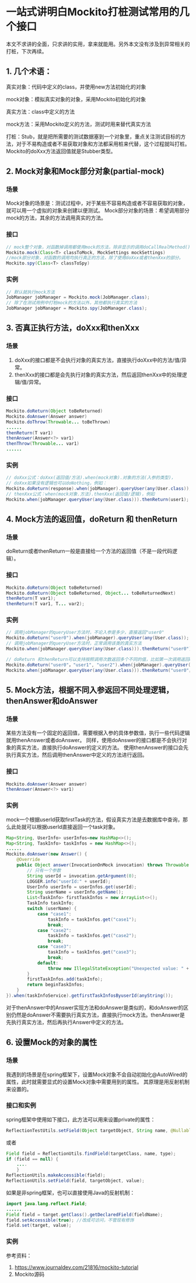 # 一站式讲明白Mockito打桩测试常用的几个接口
本文不求讲的全面，只求讲的实用，拿来就能用。另外本文没有涉及到异常相关的打桩，下次再续。

## 1. 几个术语：

真实对象：代码中定义的class，并使用new方法初始化的对象

mock对象：模拟真实对象的对象，采用Mockito初始化的对象

真实方法：class中定义的方法

mock方法：采用Mockito定义的方法，测试时用来替代真实方法

打桩：Stub，就是把所需要的测试数据塞到一个对象里，重点关注测试目标的方法，对于不易构造或者不易获取对象和方法都采用桩来代替，这个过程就叫打桩。Mockito的doXxx方法返回值就是Stubber类型。

## 2. Mock对象和Mock部分对象(partial-mock)
### 场景
Mock对象的场景是：测试过程中，对于某些不容易构造或者不容易获取的对象，就可以用一个虚拟的对象来创建以便测试。
Mock部分对象的场景：希望调用部分mock的方法，其余的方法调用真实的方法。

### 接口

```java
// mock整个对象，对函数掉调用都使用mock的方法，除非显示的调用doCallRealMethod()
Mockito.mock(Class<T> classToMock, MockSettings mockSettings) 
//mock部分对象，对函数的调用均执行真正的方法，除了使用doXxx或者thenXxx的部分。
Mockito.spy(Class<T> classToSpy)
```
### 实例
```java
// 默认就执行mock方法
JobManager jobManager = Mockito.mock(JobManager.class);
// 除了在测试用例中打桩mock的方法以外，其他都执行真实的方法
JobManager jobManager = Mockito.spy(JobManager.class);
```

## 3. 否真正执行方法，doXxx和thenXxx
### 场景
1. doXxx的接口都是不会执行对象的真实方法，直接执行doXxx中的方法/值/异常。
2. thenXxx的接口都是会先执行对象的真实方法，然后返回thenXxx中的处理逻辑/值/异常。
### 接口
```java
Mockito.doReturn(Object toBeReturned)
Mockito.doAnswer(Answer answer)
Mockito.doThrow(Throwable... toBeThrown)
......
thenReturn(T var1)
thenAnswer(Answer<?> var1)
thenThrow(Throwable... var1)
......
```

### 实例
```java
// doXxx公式：doXxx(返回值/方法).when(mock对象).对象的方法(入参的类型)，
// doXxx如果没有逻辑也可以doNothing，例如：
Mockito.doReturn(response).when(jobManager).queryUser(any(User.class));
// thenXxx公式：when(mock对象.方法).thenXxx(返回值/逻辑)，例如
Mockito.when(jobManager.queryUser(any(User.class))).thenReturn(user1);
```

## 4. Mock方法的返回值，doReturn 和 thenReturn
### 场景
doReturn或者thenReturn一般是直接给一个方法的返回值（不是一段代码逻辑）。
### 接口
```java
Mockito.doReturn(Object toBeReturned)
Mockito.doReturn(Object toBeReturned, Object... toBeReturnedNext)
thenReturn(T var1);
thenReturn(T var1, T... var2);
```
### 实例
```java
// 调用jobManager的queryUser方法时，不论入参是多少，直接返回"user0"
Mockito.doReturn("user0").when(jobManager).queryUser(any(User.class));
// 调用jobManager的queryUser方法时，正常调用该类的真实方法
Mockito.when(jobManager.queryUser(any(User.class))).thenReturn("user0");

// doReturn 和thenReturn可以支持按照调用次数返回多个不同的值，比如第一次调用返回user0，第二次返回user1，如下：
Mockito.doReturn("user0"，"user1", "user2").when(jobManager).queryUser(any(User.class));
Mockito.when(jobManager.queryUser(any(User.class))).thenReturn("user0"，"user1", "user2");
```
## 5. Mock方法，根据不同入参返回不同处理逻辑，thenAnswer和doAnswer
### 场景
某些方法没有一个固定的返回值，需要根据入参的具体参数值，执行一些代码逻辑就用thenAnswer或者doAnswer。
同样，使用doAnswer的接口都是不会执行对象的真实方法，直接执行doAnswer的定义的方法。
使用thenAnswer的接口会先执行真实方法，然后调用thenAnswer中定义的方法进行返回。

### 接口
```java 
Mockito.doAnswer(Answer answer)
thenAnswer(Answer<?> var1)
```

### 实例
mock一个根据userId获取firstTask的方法，假设真实方法是去数据库中查询，那么此处就可以根据userId直接返回一个task对象。
```java
Map<String, UserInfo> userInfos=new HashMap<>();
Map<String, TaskInfo> taskInfos = new HashMap<>();
......
Mockito.doAnswer(new Answer() {
    @Override
    public Object answer(InvocationOnMock invocation) throws Throwable {
        // 只有一个参数
        String userId = invocation.getArgument(0);
        LOGGER.info("userId:" + userId);
        UserInfo userInfo = userInfos.get(userId);
        String userName = userInfo.getName();
        List<TaskInfo> firstTaskInfos = new ArrayList<>();
        TaskInfo taskInfo;
        switch (userName) {
            case "case1":
                taskInfo = taskInfos.get("case1");
                break;
            case "case2":
                taskInfo = taskInfos.get("case2");
                break;
            case "case3":
                taskInfo = taskInfos.get("case3");
                break;
            default:
                throw new IllegalStateException("Unexpected value: " + userName);
        }
        firstTaskInfos.add(taskInfo);
        return beginTaskInfos;
    }
}).when(taskInfoService).getfirstTaskInfosByuserId(anyString());
```
对于thenAnswer中的Answer实现方法和doAnswer是类似的，和doAnswer的区别仍然是doAnswer不需要执行真实方法，直接执行mock方法。thenAnswer是先执行真实方法，然后再执行Answer中定义的方法。



## 6. 设置Mock的对象的属性
### 场景
我遇到的场景是在spring框架下，设置Mock对象不会自动初始化@AutoWired的属性，此时就需要显式的设置Mock对象中需要用到的属性。 其原理是用反射机制来设置的。
### 接口和实例

spring框架中使用如下接口，此方法可以用来设置private的属性：

```java
ReflectionTestUtils.setField(Object targetObject, String name, @Nullable Object value) 
```

或者

```java
Field field = ReflectionUtils.findField(targetClass, name, type);
if (field == null) {
    ....
    }
ReflectionUtils.makeAccessible(field);
ReflectionUtils.setField(field, targetObject, value);
```

如果是非spring框架，也可以直接使用Java的反射机制：
```java
import java.lang.reflect.Field;
......
Field field = target.getClass().getDeclaredField(fieldName);
field.setAccessible(true); //改成可访问，不管现有修饰
field.set(target, value);
```

### 实例

参考资料：
1. https://www.journaldev.com/21816/mockito-tutorial
2. Mockito源码
